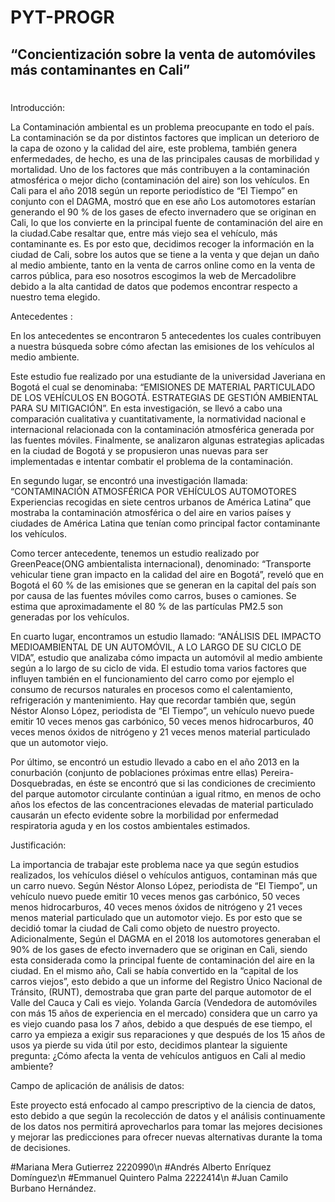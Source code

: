 # PYT-PROGR

## “Concientización sobre la venta de automóviles más contaminantes en Cali”

# 
Introducción: 

La Contaminación ambiental es un problema preocupante en todo el país. La contaminación se da por distintos factores que implican un deterioro de la capa de ozono y la calidad del aire, este problema, también genera enfermedades, de hecho, es una de las principales causas de morbilidad y mortalidad. Uno de los factores que más contribuyen a la contaminación atmosférica o mejor dicho (contaminación del aire) son los vehículos. En Cali para el año 2018 según un reporte periodístico de “El Tiempo” en conjunto con el DAGMA, mostró que en ese año Los automotores estarían generando el 90 % de los gases de efecto invernadero que se originan en Cali, lo que los convierte en la principal fuente de contaminación del aire en la ciudad.Cabe resaltar que, entre más viejo sea el vehículo, más contaminante es. Es por esto que, decidimos recoger la  información en la ciudad de Cali, sobre los autos que se tiene a la venta y que dejan un daño al medio ambiente, tanto en la venta de carros online como en la venta de carros pública, para eso nosotros escogimos la web de Mercadolibre debido a la alta cantidad de datos que podemos encontrar respecto a nuestro tema elegido.

Antecedentes : 

En los antecedentes se encontraron 5 antecedentes los cuales contribuyen a nuestra búsqueda sobre cómo afectan las emisiones de los vehículos al medio ambiente. 

Este estudio fue realizado por una estudiante de la universidad Javeriana en Bogotá el cual se denominaba: “EMISIONES DE MATERIAL PARTICULADO DE LOS VEHÍCULOS EN BOGOTÁ. ESTRATEGIAS DE GESTIÓN AMBIENTAL PARA SU MITIGACIÓN”. En esta investigación, se llevó a cabo una comparación cualitativa y cuantitativamente, la normatividad nacional e internacional relacionada con la contaminación atmosférica generada por las fuentes móviles. Finalmente, se analizaron algunas estrategias aplicadas en la ciudad de Bogotá y se propusieron unas nuevas para ser implementadas e intentar combatir el problema de la contaminación. 

En segundo lugar, se encontró una investigación llamada: “CONTAMINACIÓN ATMOSFÉRICA POR VEHÍCULOS AUTOMOTORES Experiencias recogidas en siete centros urbanos de América Latina”
que mostraba la contaminación atmosférica o del aire en varios países y ciudades de América Latina que tenían como principal factor contaminante los vehículos.

Como tercer antecedente, tenemos un estudio realizado por GreenPeace(ONG​ ambientalista internacional), denominado: “Transporte vehicular tiene gran impacto en la calidad del aire en Bogotá”, reveló que en Bogotá el 60 % de las emisiones que se generan en la capital del país son por causa de las fuentes móviles como carros, buses o camiones. Se estima que aproximadamente el 80 % de las partículas PM2.5 son generadas por los vehículos.

En cuarto lugar, encontramos un estudio llamado: “ANÁLISIS DEL IMPACTO MEDIOAMBIENTAL DE UN AUTOMÓVIL, A LO LARGO DE SU CICLO DE VIDA”, estudio que analizaba cómo impacta un automóvil al medio ambiente según a lo largo de su ciclo de vida. El estudio toma varios factores que influyen también en el funcionamiento del carro como por ejemplo el consumo de recursos naturales en procesos como el calentamiento, refrigeración y mantenimiento. Hay que recordar también que, según Néstor Alonso López, periodista de “El Tiempo”, un vehículo nuevo puede emitir 10 veces menos gas carbónico, 50 veces menos hidrocarburos, 40 veces menos óxidos de nitrógeno y 21 veces menos material particulado que un automotor viejo. 

Por último, se encontró un estudio llevado a cabo en el año 2013 en la conurbación (conjunto de poblaciones próximas entre ellas) Pereira-Dosquebradas, en éste se encontró que  si las condiciones de crecimiento del parque automotor circulante continúan a igual ritmo, en menos de ocho años los efectos de las concentraciones elevadas de material particulado causarán un efecto evidente sobre la morbilidad por enfermedad respiratoria aguda y en los costos ambientales estimados. 

Justificación: 

La importancia de trabajar este problema nace ya que según estudios realizados, los vehículos diésel o vehículos antiguos, contaminan más que un carro nuevo. Según Néstor Alonso López, periodista de “El Tiempo”, un vehículo nuevo puede emitir 10 veces menos gas carbónico, 50 veces menos hidrocarburos, 40 veces menos óxidos de nitrógeno y 21 veces menos material particulado que un automotor viejo. Es por esto que se decidió tomar la ciudad de Cali como objeto de nuestro proyecto. Adicionalmente, Según el DAGMA en el 2018 los automotores generaban el 90% de los gases de efecto invernadero que se originan en Cali, siendo esta considerada como la principal fuente de contaminación del aire en la ciudad. En el mismo año, Cali se había convertido en la “capital de los carros viejos”, esto debido a que un informe del Registro Único Nacional de Tránsito, (RUNT), demostraba que gran parte del parque automotor de el Valle del Cauca y Cali es viejo. Yolanda García (Vendedora de automóviles con más 15 años de experiencia en el mercado) considera que un carro ya es viejo cuando pasa los 7 años, debido a que después de ese tiempo, el carro ya empieza a exigir sus reparaciones y que después de los 15 años de usos ya pierde su vida útil por esto, decidimos plantear la siguiente pregunta: ¿Cómo afecta la venta de vehículos antiguos en Cali  al medio ambiente?

Campo de aplicación de análisis de datos:

Este proyecto está enfocado al campo prescriptivo de la ciencia de datos, esto debido a que según la recolección de datos y el análisis continuamente de los datos nos permitirá aprovecharlos para tomar las mejores decisiones y mejorar las predicciones para ofrecer nuevas alternativas durante la toma de decisiones.

#Mariana Mera Gutierrez 2220990\n
#Andrés Alberto Enríquez Domínguez\n
#Emmanuel Quintero Palma  2222414\n
#Juan Camilo Burbano Hernández.


